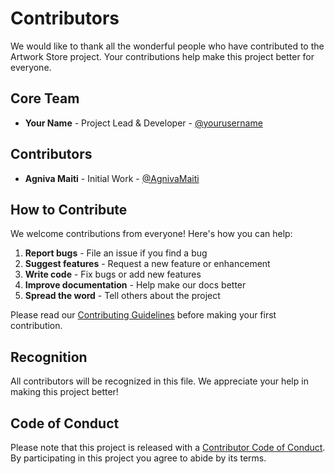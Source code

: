 # Contributors

We would like to thank all the wonderful people who have contributed to the Artwork Store project. Your contributions help make this project better for everyone.

## Core Team

- **Your Name** - Project Lead & Developer - [@yourusername](https://github.com/yourusername)

## Contributors

<!-- Add your name below this line following the same format as the example above -->
- **Agniva Maiti** - Initial Work - [@AgnivaMaiti](https://github.com/AgnivaMaiti)

## How to Contribute

We welcome contributions from everyone! Here's how you can help:

1. **Report bugs** - File an issue if you find a bug
2. **Suggest features** - Request a new feature or enhancement
3. **Write code** - Fix bugs or add new features
4. **Improve documentation** - Help make our docs better
5. **Spread the word** - Tell others about the project

Please read our [Contributing Guidelines](CONTRIBUTING.md) before making your first contribution.

## Recognition

All contributors will be recognized in this file. We appreciate your help in making this project better!

## Code of Conduct

Please note that this project is released with a [Contributor Code of Conduct](CODE_OF_CONDUCT.md). By participating in this project you agree to abide by its terms.
